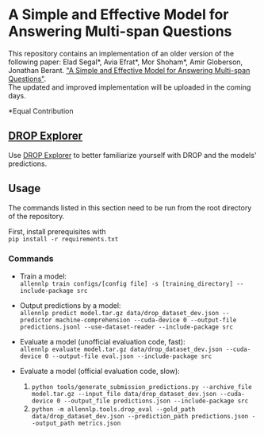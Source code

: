 # A Simple and Effective Model for Answering Multi-span Questions

This repository contains an implementation of an older version of the following paper:
Elad Segal*, Avia Efrat*, Mor Shoham*, Amir Globerson, Jonathan Berant. ["A Simple and Effective Model for Answering Multi-span Questions"](http://arxiv.org/abs/1909.13375).  
The updated and improved implementation will be uploaded in the coming days.

*Equal Contribution

## [DROP Explorer](https://github.com/eladsegal/DROP-explorer)
Use [DROP Explorer](https://github.com/eladsegal/DROP-explorer) to better familiarize yourself with DROP and the models' predictions.

## Usage
The commands listed in this section need to be run from the root directory of the repository.

First, install prerequisites with  
```pip install -r requirements.txt```

### Commands
* Train a model:  
```allennlp train configs/[config file] -s [training_directory] --include-package src```

* Output predictions by a model:  
```allennlp predict model.tar.gz data/drop_dataset_dev.json --predictor machine-comprehension --cuda-device 0 --output-file predictions.jsonl --use-dataset-reader --include-package src```

* Evaluate a model (unofficial evaluation code, fast):  
```allennlp evaluate model.tar.gz data/drop_dataset_dev.json --cuda-device 0 --output-file eval.json --include-package src```

* Evaluate a model (official evaluation code, slow):
  1. ```python tools/generate_submission_predictions.py --archive_file model.tar.gz --input_file data/drop_dataset_dev.json --cuda-device 0 --output_file predictions.json --include-package src```
  2. ```python -m allennlp.tools.drop_eval --gold_path data/drop_dataset_dev.json --prediction_path predictions.json --output_path metrics.json```
